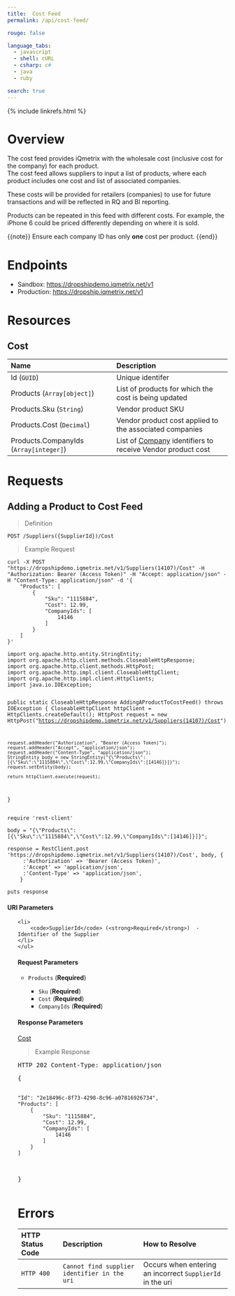 ```yaml
---
title:  Cost Feed
permalink: /api/cost-feed/

rouge: false

language_tabs:
  - javascript
  - shell: cURL
  - csharp: c#
  - java
  - ruby

search: true
---
```


{% include linkrefs.html %}




# Overview

The cost feed provides iQmetrix with the wholesale cost (inclusive cost for the company) for each product.  
The cost feed allows suppliers to input a list of products, where each product includes one cost and list of associated companies.

These costs will be provided for retailers (companies) to use for future transactions and will be reflected in RQ and BI reporting. 

Products can be repeated in this feed with different costs. For example, the iPhone 6 could be priced differently depending on where it is sold. 

{{note}} 
Ensure each company ID has only <strong>one</strong> cost per product.
{{end}}



# Endpoints


* Sandbox: <a href="https://dropshipdemo.iqmetrix.net/v1">https://dropshipdemo.iqmetrix.net/v1</a>
* Production: <a href="https://dropship.iqmetrix.net/v1">https://dropship.iqmetrix.net/v1</a>



# Resources


## Cost

| Name | Description |
|:-----|:------------|
| Id (`GUID`) | Unique identifer | 
| Products (`Array[object]`) | List of products for which the cost is being updated | 
| Products.Sku (`String`) | Vendor product SKU | 
| Products.Cost (`Decimal`) | Vendor product cost applied to the associated companies | 
| Products.CompanyIds (`Array[integer]`) | List of [Company](/api/company-tree#company) identifiers to receive Vendor product cost | 






# Requests



## Adding a Product to Cost Feed



> Definition

```
POST /Suppliers({SupplierId})/Cost
```

> Example Request



```shell
curl -X POST "https://dropshipdemo.iqmetrix.net/v1/Suppliers(14107)/Cost" -H "Authorization: Bearer (Access Token)" -H "Accept: application/json" -H "Content-Type: application/json" -d '{
    "Products": [
        {
            "Sku": "1115884",
            "Cost": 12.99,
            "CompanyIds": [
                14146
            ]
        }
    ]
}'
```

<div class="language-java highlighter-rouge">
<pre class="highlight"><code>import org.apache.http.entity.StringEntity;
import org.apache.http.client.methods.CloseableHttpResponse;
import org.apache.http.client.methods.HttpPost;
import org.apache.http.impl.client.CloseableHttpClient;
import org.apache.http.impl.client.HttpClients;
import java.io.IOException;

public static CloseableHttpResponse AddingAProductToCostFeed() throws IOException {
    CloseableHttpClient httpClient = HttpClients.createDefault();
    HttpPost request = new HttpPost("https://dropshipdemo.iqmetrix.net/v1/Suppliers(14107)/Cost");
     
    request.addHeader("Authorization", "Bearer (Access Token)"); 
    request.addHeader("Accept", "application/json"); 
    request.addHeader("Content-Type", "application/json"); 
    StringEntity body = new StringEntity("{\"Products\":[{\"Sku\":\"1115884\",\"Cost\":12.99,\"CompanyIds\":[14146]}]}");
    request.setEntity(body);
    
    return httpClient.execute(request);
}</code></pre>
</div>

<pre class="highlight ruby"><code>require 'rest-client'

body = "{\"Products\":[{\"Sku\":\"1115884\",\"Cost\":12.99,\"CompanyIds\":[14146]}]}";

response = RestClient.post 'https://dropshipdemo.iqmetrix.net/v1/Suppliers(14107)/Cost', body, {
     :'Authorization' => 'Bearer (Access Token)',
     :'Accept' => 'application/json',
     :'Content-Type' => 'application/json',
    } 

puts response</code></pre>


#### URI Parameters
<ul>
    
    <li>
        <code>SupplierId</code> (<strong>Required</strong>)  - Identifier of the Supplier
    </li>
    </ul>



#### Request Parameters

<ul><li><code>Products</code> (<strong>Required</strong>) </li><ul><li><code>Sku</code> (<strong>Required</strong>) </li><li><code>Cost</code> (<strong>Required</strong>) </li><li><code>CompanyIds</code> (<strong>Required</strong>) </li></ul></ul>

<h4>Response Parameters</h4>


 <a href='#cost'>Cost</a>

> Example Response

<pre class="highlight json">
HTTP 202 Content-Type: application/json
</pre><pre class="highlight json">{
    "Id": "2e18496c-8f73-4298-8c96-a07816926734",
    "Products": [
        {
            "Sku": "1115884",
            "Cost": 12.99,
            "CompanyIds": [
                14146
            ]
        }
    ]
}</pre>

# Errors

| HTTP Status Code | Description | How to Resolve |
|:-----------------|:------------|:---------------|
| `HTTP 400` | `Cannot find supplier identifier in the uri` | Occurs when entering an incorrect `SupplierId` in the uri |

